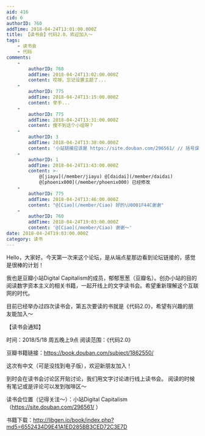 ```yaml
---
aid: 416
cid: 6
authorID: 760
addTime: 2018-04-24T13:01:00.000Z
title: 【读书会】代码2.0，欢迎加入～
tags:
    - 读书会
    - 代码
comments:
    -
        authorID: 760
        addTime: 2018-04-24T13:02:00.000Z
        content: 哎呀，忘记设置主题了...
    -
        authorID: 775
        addTime: 2018-04-24T13:15:00.000Z
        content: 举手...
    -
        authorID: 775
        addTime: 2018-04-24T13:31:00.000Z
        content: 搜不到这个小组呀？
    -
        authorID: 3
        addTime: 2018-04-24T13:38:00.000Z
        content: '小站链接应该是 https://site.douban.com/296561/ // 括号误入'
    -
        authorID: 1
        addTime: 2018-04-24T13:43:00.000Z
        content: >-
            @[jiayu](/member/jiayu) @[daidai](/member/daidai)
            @[phoenix000](/member/phoenix000) 已经修改
    -
        authorID: 775
        addTime: 2018-04-24T13:46:00.000Z
        content: "@[Ciao](/member/Ciao) 好的\U0001F44C谢谢"
    -
        authorID: 760
        addTime: 2018-04-24T19:03:00.000Z
        content: '@[Ciao](/member/Ciao) 谢谢～'
date: 2018-04-24T19:03:00.000Z
category: 读书
---
```


Hello，大家好。今天第一次来这个论坛，是从端点星那边看到论坛链接的，感觉是很棒的计划！

我也是豆瓣小站Digital Capitalism的成员，郁郁葱葱（豆瓣名）。创办小站的目的阅读数字资本主义的相关书籍，一起开线上的文字读书会。希望重新理解这个互联网的时代。

目前已经举办过四次读书会，第五次要读的书就是《代码2.0》，希望有兴趣的朋友能加入～

【读书会通知】

时间：2018/5/18 周五晚上9点 阅读范围：《代码2.0》

豆瓣书籍链接：https://book.douban.com/subject/1862550/

这次有中文（可是没找到电子版），欢迎新朋友加入！

到时会在读书会讨论区开贴讨论，我们用文字讨论进行线上读书会。 阅读的时候有笔记或是评论可以发到咖啡区～

读书会位置（记得关注～）：小站Digital Capitalism（https://site.douban.com/296561/ ）

书籍下载：http://libgen.io/book/index.php?md5=6552434D9E41A1ED285BB3CED72C3E7D
